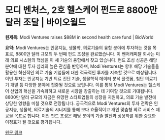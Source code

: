 # 모디 벤처스, 2호 헬스케어 펀드로 8800만 달러 조달 | 바이오월드

**원제목:** Modi Ventures raises $88M in second health care fund | BioWorld

**요약:** Modi Ventures는 인공지능, 생물학, 의료기술의 융합 분야에 투자하는 것을 목표로, 8800만 달러 규모의 두 번째 펀드 조성을 완료했습니다.  이 벤처캐피탈 회사는 미래 의료 시스템의 핵심을 이 세 기술의 융합에서 찾고 있습니다.  펀드 조성 성공은 해당 분야에 대한 투자 심리의 높은 관심을 반영하며,  Modi Ventures는 향후 해당 기술들을 활용한 혁신적인 의료 기술 기업들에 대한 적극적인 투자를 지속할 것으로 예상됩니다.  이번 투자는 인공지능 기반 의료 진단 기술, 생물학적 데이터 분석 플랫폼,  첨단 의료기기 개발 등 다양한 분야에 집중될 것으로 보입니다.  이를 통해 Modi Ventures는  헬스케어 산업의 혁신을 가속화하고  새로운 시장을 창출하는 데 기여할 것으로 기대됩니다.  8800만 달러 규모의 자금은 유망한 스타트업들의 성장을 지원하고,  의료 기술 발전에 상당한 영향을 미칠 것으로 전망됩니다.  궁극적으로 Modi Ventures의 투자 전략은  인공지능, 생물학, 의료기술의 시너지를 통해  보다 효율적이고 개인 맞춤형 의료 서비스 제공을 목표로 합니다.  이번 펀드 조성은  해당 분야의 기술 발전과 상용화를 위한 중요한 이정표가 될 것으로 평가됩니다.

[원문 링크](https://www.bioworld.com/articles/722092-modi-ventures-raises-88m-in-second-health-care-fund)
